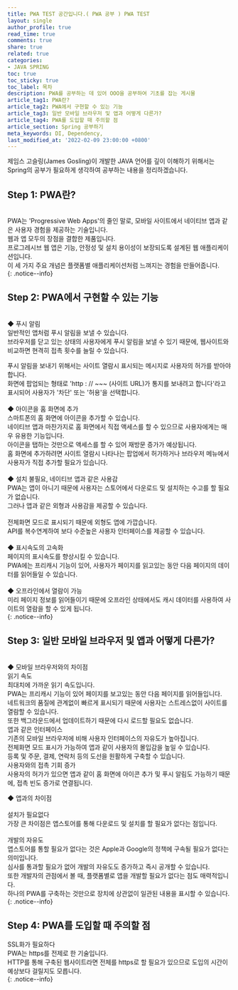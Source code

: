 ```yaml
---
title: PWA TEST 공간입니다.( PWA 공부 ) PWA TEST
layout: single
author_profile: true
read_time: true
comments: true
share: true
related: true
categories:
- JAVA SPRING
toc: true
toc_sticky: true
toc_label: 목차
description: PWA를 공부하는 데 있어 OOO을 공부하여 기초를 잡는 게시물
article_tag1: PWA란?
article_tag2: PWA에서 구현할 수 있는 기능 
article_tag3: 일반 모바일 브라우저 및 앱과 어떻게 다른가?
article_tag4: PWA를 도입할 때 주의할 점
article_section: Spring 공부하기
meta_keywords: DI, Dependency,  
last_modified_at: '2022-02-09 23:00:00 +0800'
---
```


제임스 고슬링(James Gosling)이 개발한 JAVA 언어를 깊이 이해하기 위해서는 Spring의 공부가 필요하게 생각하여 공부하는 내용을 정리하겠습니다.

## Step 1: PWA란?
<br>
PWA는 'Progressive Web Apps'의 줄인 말로, 모바일 사이트에서 네이티브 앱과 같은 사용자 경험을 제공하는 기술입니다. <br>
웹과 앱 모두의 장점을 결합한 제품입니다. <br>
프로그레시브 웹 앱은 기능, 안정성 및 설치 용이성이 보장되도록 설계된 웹 애플리케이션입니다. <br>
이 세 가지 주요 개념은 플랫폼별 애플리케이션처럼 느껴지는 경험을 만들어줍니다. <br>
{: .notice--info}


## Step 2: PWA에서 구현할 수 있는 기능
<br>
◆ 푸시 알림<br>
일반적인 앱처럼 푸시 알림을 보낼 수 있습니다. <br>
브라우저를 닫고 있는 상태의 사용자에게 푸시 알림을 보낼 수 있기 때문에, 웹사이트와 비교하면 현격히 접촉 횟수를 늘릴 수 있습니다. <br>

푸시 알림을 보내기 위해서는 사이트 열람시 표시되는 메시지로 사용자의 허가를 받아야 합니다. <br>
화면에 팝업되는 형태로 'http : // ~~~ (사이트 URL)가 통지를 보내려고 합니다'라고 표시되어 사용자가 '차단' 또는 '허용'을 선택합니다. <br>
<br>
◆ 아이콘을 홈 화면에 추가<br>
스마트폰의 홈 화면에 아이콘을 추가할 수 있습니다. <br>
네이티브 앱과 마찬가지로 홈 화면에서 직접 액세스를 할 수 있으므로 사용자에게는 매우 유용한 기능입니다. <br>
아이콘을 탭하는 것만으로 액세스를 할 수 있어 재방문 증가가 예상됩니다.<br>
홈 화면에 추가하려면 사이트 열람시 나타나는 팝업에서 허가하거나 브라우저 메뉴에서 사용자가 직접 추가할 필요가 있습니다.<br>
<br>
◆ 설치 불필요, 네이티브 앱과 같은 사용감<br>
PWA는 앱이 아니기 때문에 사용자는 스토어에서 다운로드 및 설치하는 수고를 할 필요가 없습니다. <br>
그러나 앱과 같은 외형과 사용감을 제공할 수 있습니다. <br>
<br>
전체화면 모드로 표시되기 때문에 외형도 앱에 가깝습니다. <br>
API를 복수연계하여 보다 수준높은 사용자 인터페이스를 제공할 수 있습니다.<br>
<br>
◆ 표시속도의 고속화<br>
페이지의 표시속도를 향상시킬 수 있습니다. <br>
PWA에는 프리캐시 기능이 있어, 사용자가 페이지를 읽고있는 동안 다음 페이지의 데이터를 읽어들일 수 있습니다. <br>
<br>
◆ 오프라인에서 열람이 가능<br>
미리 페이지 정보를 읽어들이기 때문에 오프라인 상태에서도 캐시 데이터를 사용하여 사이트의 열람을 할 수 있게 됩니다. <br>
{: .notice--info}
<br>
## Step 3: 일반 모바일 브라우저 및 앱과 어떻게 다른가?
<br>
◆ 모바일 브라우저와의 차이점<br>
읽기 속도<br>
최대치에 가까운 읽기 속도입니다. <br>
PWA는 프리캐시 기능이 있어 페이지를 보고있는 동안 다음 페이지를 읽어들입니다. <br>
네트워크의 품질에 관계없이 빠르게 표시되기 때문에 사용자는 스트레스없이 사이트를 열람할 수 있습니다. <br>
또한 백그라운드에서 업데이트하기 때문에 다시 로드할 필요도 없습니다.<br>
앱과 같은 인터페이스<br>
기존의 모바일 브라우저에 비해 사용자 인터페이스의 자유도가 높아집니다. <br>
전체화면 모드 표시가 가능하여 앱과 같이 사용자의 몰입감을 높일 수 있습니다. <br>
등록 및 주문, 결제, 연락처 등의 도선을 원활하게 구축할 수 있습니다.
<br>
사용자와의 접촉 기회 증가<br>
사용자의 허가가 있으면 앱과 같이 홈 화면에 아이콘 추가 및 푸시 알림도 가능하기 때문에, 접촉 빈도 증가로 연결됩니다.<br>

◆ 앱과의 차이점<br>
<br>
설치가 필요없다<br>
가장 큰 차이점은 앱스토어를 통해 다운로드 및 설치를 할 필요가 없다는 점입니다.<br>
<br>
개발의 자유도<br>
앱스토어를 통할 필요가 없다는 것은 Apple과 Google의 정책에 구속될 필요가 없다는 의미입니다. <br>
심사를 통과할 필요가 없어 개발의 자유도도 증가하고 즉시 공개할 수 있습니다.<br>
또한 개발자의 관점에서 볼 때, 플랫폼별로 앱을 개발할 필요가 없다는 점도 매력적입니다. <br>
하나의 PWA를 구축하는 것만으로 장치에 상관없이 일관된 내용을 표시할 수 있습니다.<br>
 {: .notice--info}


## Step 4: PWA를 도입할 때 주의할 점<br>
SSL화가 필요하다<br>
PWA는 https를 전제로 한 기술입니다. <br>
HTTP를 통해 구축된 웹사이트라면 전체를 https로 할 필요가 있으므로 도입의 시간이 예상보다 걸릴지도 모릅니다.<br>
{: .notice--info}
